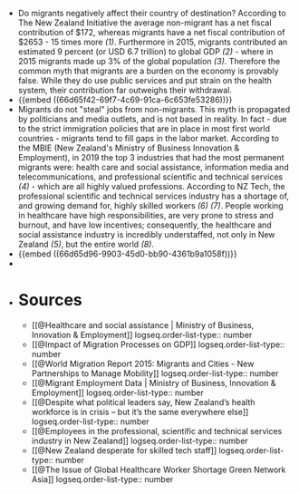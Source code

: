 - Do migrants negatively affect their country of destination? According to The New Zealand Initiative the average non-migrant has a net fiscal contribution of $172, whereas migrants have a net fiscal contribution of $2653 - 15 times more *(1)*. Furthermore in 2015, migrants contributed an estimated 9 percent (or USD 6.7 trillion) to global GDP *(2)* - where in 2015 migrants made up 3% of the global population *(3)*. Therefore the common myth that migrants are a burden on the economy is provably false. While they do use public services and put strain on the health system, their contribution far outweighs their withdrawal.
- {{embed ((66d65f42-69f7-4c69-91ca-6c653fe53286))}}
- Migrants do not "steal" jobs from non-migrants. This myth is propagated by politicians and media outlets, and is not based in reality. In fact - due to the strict immigration policies that are in place in most first world countries - migrants tend to fill gaps in the labor market. According to the MBIE (New Zealand's Ministry of Business Innovation & Employment), in 2019 the top 3 industries that had the most permanent migrants were: health care and social assistance, information media and telecommunications, and professional scientific and technical services *(4)* - which are all highly valued  professions. According to NZ Tech, the professional scientific and technical services industry has a shortage of, and growing demand for, highly skilled workers *(6) (7)*. People working in healthcare have high responsibilities, are very prone to stress and burnout, and have low incentives; consequently, the healthcare and social assistance industry is incredibly understaffed, not only in New Zealand *(5)*, but the entire world *(8)*.
- {{embed ((66d65d96-9903-45d0-bb90-4361b9a1058f))}}
-
- # Sources
	- [[@Healthcare and social assistance | Ministry of Business, Innovation & Employment]]
	  logseq.order-list-type:: number
	- [[@Impact of Migration Processes on GDP]]
	  logseq.order-list-type:: number
	- [[@World Migration Report 2015: Migrants and Cities - New Partnerships to Manage Mobility]]
	  logseq.order-list-type:: number
	- [[@Migrant Employment Data | Ministry of Business, Innovation & Employment]]
	  logseq.order-list-type:: number
	- [[@Despite what political leaders say, New Zealand’s health workforce is in crisis – but it’s the same everywhere else]]
	  logseq.order-list-type:: number
	- [[@Employees in the professional, scientific and technical services industry in New Zealand]]
	  logseq.order-list-type:: number
	- [[@New Zealand desperate for skilled tech staff]]
	  logseq.order-list-type:: number
	- [[@The Issue of Global Healthcare Worker Shortage Green Network Asia]]
	  logseq.order-list-type:: number